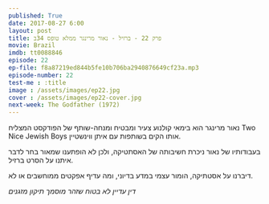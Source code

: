 ```yaml
---
published: True
date: 2017-08-27 6:00
layout: post
title: פרק 22 - ברזיל - נאור מרינגר ממלא טופס 34ב
movie: Brazil
imdb: tt0088846
episode: 22
ep-file: f8a87219ed844b5fe10b706ba2940876649cf23a.mp3
episode-number: 22
test-me : :title
image : /assets/images/ep22.jpg
cover : /assets/images/ep22-cover.jpg
next-week: The Godfather (1972)
---
```


נאור מרינגר הוא בימאי קולנוע צעיר ומבטיח ומנחה-שותף של הפודקסט המצליח Two Nice Jewish Boys  אותו הקים בשותפות עם איתן ווינשטיין.



בעבודותיו של נאור ניכרת חשיבותה של האסתטיקה, ולכן לא הופתענו שמאור בחר לדבר איתנו על הסרט ברזיל.



דיברנו על אסטתיקה, הומור עצמי במדע בדיוני, ומה עדיף אפקטים ממוחשבים או לא.



*דין עדיין לא בטוח שזהר מוסמך תיקון מזגנים*

